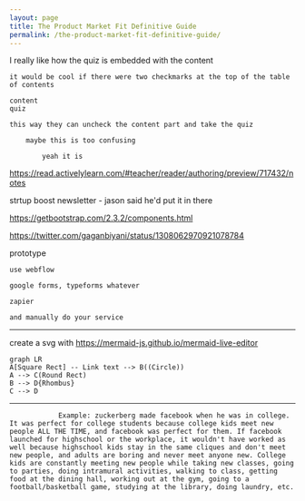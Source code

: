 ```yaml
---
layout: page
title: The Product Market Fit Definitive Guide
permalink: /the-product-market-fit-definitive-guide/
---
```


I really like how the quiz is embedded with the content

	it would be cool if there were two checkmarks at the top of the table of contents

	content
	quiz

	this way they can uncheck the content part and take the quiz

		maybe this is too confusing 

			yeah it is

https://read.activelylearn.com/#teacher/reader/authoring/preview/717432/notes

strtup boost newsletter - jason said he'd put it in there

https://getbootstrap.com/2.3.2/components.html

https://twitter.com/gaganbiyani/status/1308062970921078784

prototype

	use webflow

	google forms, typeforms whatever

	zapier

	and manually do your service


----------------------
create a svg with https://mermaid-js.github.io/mermaid-live-editor
```mermaid
graph LR
A[Square Rect] -- Link text --> B((Circle))
A --> C(Round Rect)
B --> D{Rhombus}
C --> D
```
----------------------

                Example: zuckerberg made facebook when he was in college. It was perfect for college students because college kids meet new people ALL THE TIME, and facebook was perfect for them. If facebook launched for highschool or the workplace, it wouldn't have worked as well because highschool kids stay in the same cliques and don't meet new people, and adults are boring and never meet anyone new. College kids are constantly meeting new people while taking new classes, going to parties, doing intramural activities, walking to class, getting food at the dining hall, working out at the gym, going to a football/basketball game, studying at the library, doing laundry, etc. 
